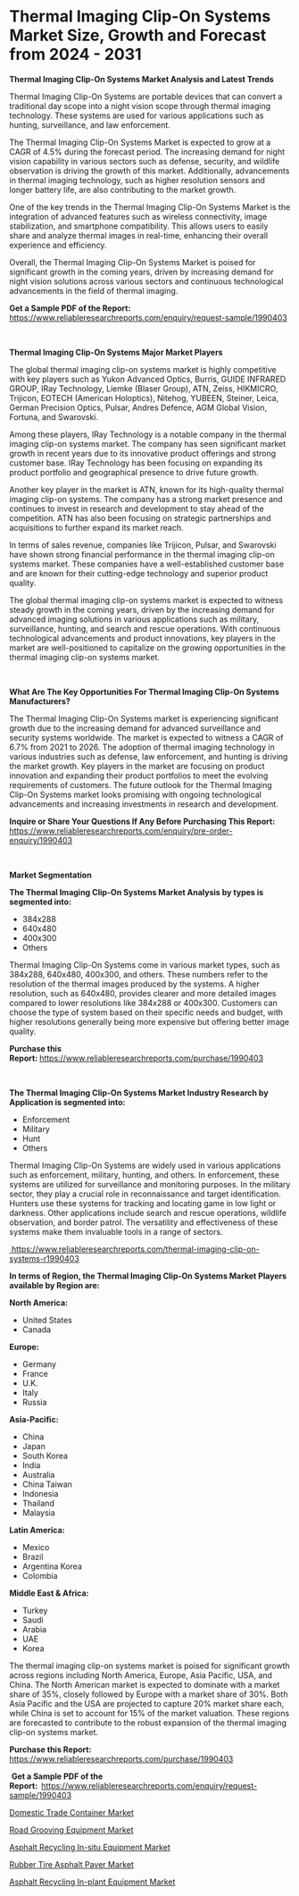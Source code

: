<p><h1>Thermal Imaging Clip-On Systems Market Size, Growth and Forecast from 2024 - 2031</h1></p><p><strong>Thermal Imaging Clip-On Systems Market Analysis and Latest Trends</strong></p>
<p><p>Thermal Imaging Clip-On Systems are portable devices that can convert a traditional day scope into a night vision scope through thermal imaging technology. These systems are used for various applications such as hunting, surveillance, and law enforcement.</p><p>The Thermal Imaging Clip-On Systems Market is expected to grow at a CAGR of 4.5% during the forecast period. The increasing demand for night vision capability in various sectors such as defense, security, and wildlife observation is driving the growth of this market. Additionally, advancements in thermal imaging technology, such as higher resolution sensors and longer battery life, are also contributing to the market growth.</p><p>One of the key trends in the Thermal Imaging Clip-On Systems Market is the integration of advanced features such as wireless connectivity, image stabilization, and smartphone compatibility. This allows users to easily share and analyze thermal images in real-time, enhancing their overall experience and efficiency.</p><p>Overall, the Thermal Imaging Clip-On Systems Market is poised for significant growth in the coming years, driven by increasing demand for night vision solutions across various sectors and continuous technological advancements in the field of thermal imaging.</p></p>
<p><strong>Get a Sample PDF of the Report:&nbsp;</strong> <a href="https://www.reliableresearchreports.com/enquiry/request-sample/1990403">https://www.reliableresearchreports.com/enquiry/request-sample/1990403</a></p>
<p>&nbsp;</p>
<p><strong>Thermal Imaging Clip-On Systems Major Market Players</strong></p>
<p><p>The global thermal imaging clip-on systems market is highly competitive with key players such as Yukon Advanced Optics, Burris, GUIDE INFRARED GROUP, IRay Technology, Liemke (Blaser Group), ATN, Zeiss, HIKMICRO, Trijicon, EOTECH (American Holoptics), Nitehog, YUBEEN, Steiner, Leica, German Precision Optics, Pulsar, Andres Defence, AGM Global Vision, Fortuna, and Swarovski.</p><p>Among these players, IRay Technology is a notable company in the thermal imaging clip-on systems market. The company has seen significant market growth in recent years due to its innovative product offerings and strong customer base. IRay Technology has been focusing on expanding its product portfolio and geographical presence to drive future growth.</p><p>Another key player in the market is ATN, known for its high-quality thermal imaging clip-on systems. The company has a strong market presence and continues to invest in research and development to stay ahead of the competition. ATN has also been focusing on strategic partnerships and acquisitions to further expand its market reach.</p><p>In terms of sales revenue, companies like Trijicon, Pulsar, and Swarovski have shown strong financial performance in the thermal imaging clip-on systems market. These companies have a well-established customer base and are known for their cutting-edge technology and superior product quality.</p><p>The global thermal imaging clip-on systems market is expected to witness steady growth in the coming years, driven by the increasing demand for advanced imaging solutions in various applications such as military, surveillance, hunting, and search and rescue operations. With continuous technological advancements and product innovations, key players in the market are well-positioned to capitalize on the growing opportunities in the thermal imaging clip-on systems market.</p></p>
<p>&nbsp;</p>
<p><strong>What Are The Key Opportunities For Thermal Imaging Clip-On Systems Manufacturers?</strong></p>
<p><p>The Thermal Imaging Clip-On Systems market is experiencing significant growth due to the increasing demand for advanced surveillance and security systems worldwide. The market is expected to witness a CAGR of 6.7% from 2021 to 2026. The adoption of thermal imaging technology in various industries such as defense, law enforcement, and hunting is driving the market growth. Key players in the market are focusing on product innovation and expanding their product portfolios to meet the evolving requirements of customers. The future outlook for the Thermal Imaging Clip-On Systems market looks promising with ongoing technological advancements and increasing investments in research and development.</p></p>
<p><strong>Inquire or Share Your Questions If Any Before Purchasing This Report:</strong> <a href="https://www.reliableresearchreports.com/enquiry/pre-order-enquiry/1990403">https://www.reliableresearchreports.com/enquiry/pre-order-enquiry/1990403</a></p>
<p>&nbsp;</p>
<p><strong>Market Segmentation</strong></p>
<p><strong>The Thermal Imaging Clip-On Systems Market Analysis by types is segmented into:</strong></p>
<p><ul><li>384x288</li><li>640x480</li><li>400x300</li><li>Others</li></ul></p>
<p><p>Thermal Imaging Clip-On Systems come in various market types, such as 384x288, 640x480, 400x300, and others. These numbers refer to the resolution of the thermal images produced by the systems. A higher resolution, such as 640x480, provides clearer and more detailed images compared to lower resolutions like 384x288 or 400x300. Customers can choose the type of system based on their specific needs and budget, with higher resolutions generally being more expensive but offering better image quality.</p></p>
<p><strong>Purchase this Report:&nbsp;</strong><a href="https://www.reliableresearchreports.com/purchase/1990403">https://www.reliableresearchreports.com/purchase/1990403</a></p>
<p>&nbsp;</p>
<p><strong>The Thermal Imaging Clip-On Systems Market Industry Research by Application is segmented into:</strong></p>
<p><ul><li>Enforcement</li><li>Military</li><li>Hunt</li><li>Others</li></ul></p>
<p><p>Thermal Imaging Clip-On Systems are widely used in various applications such as enforcement, military, hunting, and others. In enforcement, these systems are utilized for surveillance and monitoring purposes. In the military sector, they play a crucial role in reconnaissance and target identification. Hunters use these systems for tracking and locating game in low light or darkness. Other applications include search and rescue operations, wildlife observation, and border patrol. The versatility and effectiveness of these systems make them invaluable tools in a range of sectors.</p></p>
<p><a href="https://www.reliableresearchreports.com/thermal-imaging-clip-on-systems-r1990403">&nbsp;https://www.reliableresearchreports.com/thermal-imaging-clip-on-systems-r1990403</a></p>
<p><strong>In terms of Region, the Thermal Imaging Clip-On Systems Market Players available by Region are:</strong></p>
<p>
    <p> <strong> North America: </strong>
        <ul>
            <li>United States</li>
            <li>Canada</li>
        </ul>
        </p> 
    <p> <strong> Europe: </strong>
        <ul>
            <li>Germany</li>
            <li>France</li>
            <li>U.K.</li>
            <li>Italy</li>
            <li>Russia</li>
        </ul>
        </p> 
    <p> <strong> Asia-Pacific: </strong>
        <ul>
            <li>China</li>
            <li>Japan</li>
            <li>South Korea</li>
            <li>India</li>
            <li>Australia</li>
            <li>China Taiwan</li>
            <li>Indonesia</li>
            <li>Thailand</li>
            <li>Malaysia</li>
        </ul>
        </p> 
    <p> <strong> Latin America: </strong>
        <ul>
            <li>Mexico</li>
            <li>Brazil</li>
            <li>Argentina Korea</li>
            <li>Colombia</li>
        </ul>
        </p> 
    <p> <strong> Middle East & Africa: </strong>
        <ul>
            <li>Turkey</li>
            <li>Saudi</li>
            <li>Arabia</li>
            <li>UAE</li>
            <li>Korea</li>
        </ul>
    </p>
    </p>
<p><p>The thermal imaging clip-on systems market is poised for significant growth across regions including North America, Europe, Asia Pacific, USA, and China. The North American market is expected to dominate with a market share of 35%, closely followed by Europe with a market share of 30%. Both Asia Pacific and the USA are projected to capture 20% market share each, while China is set to account for 15% of the market valuation. These regions are forecasted to contribute to the robust expansion of the thermal imaging clip-on systems market.</p></p>
<p><strong>Purchase this Report: </strong><a href="https://www.reliableresearchreports.com/purchase/1990403">https://www.reliableresearchreports.com/purchase/1990403</a></p>
<p>&nbsp;<strong>Get a Sample PDF of the Report:&nbsp;&nbsp;</strong><a href="https://www.reliableresearchreports.com/enquiry/request-sample/1990403">https://www.reliableresearchreports.com/enquiry/request-sample/1990403</a></p>
<p><strong></strong></p>
<p><p><a href="https://github.com/BryceTownsendr/Market-Research-Report-List-6/blob/main/domestic-trade-container-market.md">Domestic Trade Container Market</a></p><p><a href="https://github.com/juancolorado15/Market-Research-Report-List-4/blob/main/road-grooving-equipment-market.md">Road Grooving Equipment Market</a></p><p><a href="https://github.com/Glendatilghmankmgz0rbhwpy/Market-Research-Report-List-3/blob/main/asphalt-recycling-in-situ-equipment-market.md">Asphalt Recycling In-situ Equipment Market</a></p><p><a href="https://github.com/mahnoor2003/Market-Research-Report-List-5/blob/main/rubber-tire-asphalt-paver-market.md">Rubber Tire Asphalt Paver Market</a></p><p><a href="https://github.com/dx0328/Market-Research-Report-List-4/blob/main/asphalt-recycling-in-plant-equipment-market.md">Asphalt Recycling In-plant Equipment Market</a></p></p>